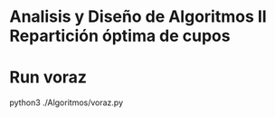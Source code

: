 # Analisis y Diseño de Algoritmos II Repartición óptima de cupos

# Run voraz

python3 ./Algoritmos/voraz.py